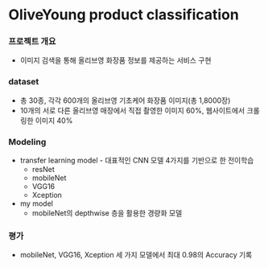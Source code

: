 # OliveYoung product classification
### 프로젝트 개요
 * 이미지 검색을 통해 올리브영 화장품 정보를 제공하는 서비스 구현
### dataset
 * 총 30종, 각각 600개의 올리브영 기초케어 화장품 이미지(총 1,8000장)  
 * 10개의 서로 다른 올리브영 매장에서 직접 촬영한 이미지 60%, 웹사이트에서 크롤링한 이미지 40%
### Modeling
 * transfer learning model - 대표적인 CNN 모델 4가지를 기반으로 한 전이학습
   * resNet
   * mobileNet
   * VGG16
   * Xception
 * my model
   * mobileNet의 depthwise 층을 활용한 경량화 모델
### 평가
 * mobileNet, VGG16, Xception 세 가지 모델에서 최대 0.98의 Accuracy 기록 
